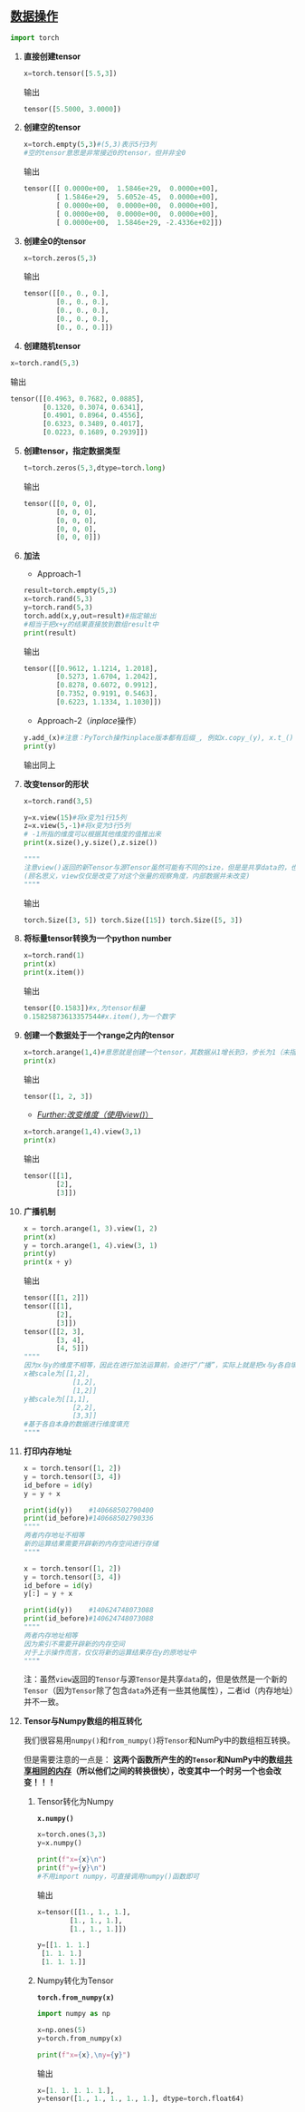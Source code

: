 ## <u>数据操作</u>

```python
import torch
```

1. **直接创建tensor**

   ```python
   x=torch.tensor([5.5,3])
   ```

   输出

   ```python
   tensor([5.5000, 3.0000])
   ```

   

2. **创建空的tensor**

   ```python
   x=torch.empty(5,3)#(5,3)表示5行3列
   #空的tensor意思是非常接近0的tensor，但并非全0
   ```

   输出

   ```python
   tensor([[ 0.0000e+00,  1.5846e+29,  0.0000e+00],
           [ 1.5846e+29,  5.6052e-45,  0.0000e+00],
           [ 0.0000e+00,  0.0000e+00,  0.0000e+00],
           [ 0.0000e+00,  0.0000e+00,  0.0000e+00],
           [ 0.0000e+00,  1.5846e+29, -2.4336e+02]])
   ```



3. **创建全0的tensor**

   ```python
   x=torch.zeros(5,3)
   ```

   输出

   ```python
   tensor([[0., 0., 0.],
           [0., 0., 0.],
           [0., 0., 0.],
           [0., 0., 0.],
           [0., 0., 0.]])
   ```

   

4. **创建随机tensor**

```python
x=torch.rand(5,3)
```

输出

```python
tensor([[0.4963, 0.7682, 0.0885],
        [0.1320, 0.3074, 0.6341],
        [0.4901, 0.8964, 0.4556],
        [0.6323, 0.3489, 0.4017],
        [0.0223, 0.1689, 0.2939]])
```



5. **创建tensor，指定数据类型**

   ```python
   t=torch.zeros(5,3,dtype=torch.long)
   ```

   输出

   ```python
   tensor([[0, 0, 0],
           [0, 0, 0],
           [0, 0, 0],
           [0, 0, 0],
           [0, 0, 0]])
   ```

   

6. **加法**

   - Approach-1

   ```python
   result=torch.empty(5,3)
   x=torch.rand(5,3)
   y=torch.rand(5,3)
   torch.add(x,y,out=result)#指定输出
   #相当于把x+y的结果直接放到数组result中
   print(result)
   ```

   输出

   ```python
   tensor([[0.9612, 1.1214, 1.2018],
           [0.5273, 1.6704, 1.2042],
           [0.8278, 0.6072, 0.9912],
           [0.7352, 0.9191, 0.5463],
           [0.6223, 1.1334, 1.1030]])
   ```

   - Approach-2（*inplace*操作）

   ```python
   y.add_(x)#注意：PyTorch操作inplace版本都有后缀_, 例如x.copy_(y), x.t_()
   print(y)
   ```

   输出同上

   

7. **改变tensor的形状**

   ```python
   x=torch.rand(3,5)
   
   y=x.view(15)#将x变为1行15列
   z=x.view(5,-1)#将x变为3行5列
   # -1所指的维度可以根据其他维度的值推出来
   print(x.size(),y.size(),z.size())
   
   """"
   注意view()返回的新Tensor与源Tensor虽然可能有不同的size，但是是共享data的，也即更改其中的一个，另外一个也会跟着改变。
   (顾名思义，view仅仅是改变了对这个张量的观察角度，内部数据并未改变)
   """"
   ```

   输出

   ```python
   torch.Size([3, 5]) torch.Size([15]) torch.Size([5, 3])
   ```

   

8. **将标量tensor转换为一个python number**

   ```python
   x=torch.rand(1)
   print(x)
   print(x.item())
   ```

   输出

   ```python
   tensor([0.1583])#x,为tensor标量
   0.15825873613357544#x.item(),为一个数字
   ```

   

9. **创建一个数据处于一个range之内的tensor**

   ```python
   x=torch.arange(1,4)#意思就是创建一个tensor，其数据从1增长到3，步长为1（未指定维数的情况下默认为标量）
   print(x)
   ```

   输出

   ```python
   tensor([1, 2, 3])
   ```

   - <u>*Further:*改变维度（使用*view()*）</u>

   ```python
   x=torch.arange(1,4).view(3,1)
   print(x)
   ```

   输出

   ```python
   tensor([[1],
           [2],
           [3]])
   ```

   

10. **广播机制**

    ```python
    x = torch.arange(1, 3).view(1, 2)
    print(x)
    y = torch.arange(1, 4).view(3, 1)
    print(y)
    print(x + y)
    ```

    输出

    ```python
    tensor([[1, 2]])
    tensor([[1],
            [2],
            [3]])
    tensor([[2, 3],
            [3, 4],
            [4, 5]])
    """"
    因为x与y的维度不相等，因此在进行加法运算前，会进行“广播”，实际上就是把x与y各自填充为能够进行合法运算的维度
    x被scale为[[1,2],
            	[1,2],
            	[1,2]]
    y被scale为[[1,1],
            	[2,2],
            	[3,3]]
    #基于各自本身的数据进行维度填充
    """"
    ```

    

11. **打印内存地址**

    ```python
    x = torch.tensor([1, 2])
    y = torch.tensor([3, 4])
    id_before = id(y)
    y = y + x
    
    print(id(y)) 	#140668502790400
    print(id_before)#140668502790336
    """"
    两者内存地址不相等
    新的运算结果需要开辟新的内存空间进行存储
    """"
    ```

    ```python
    x = torch.tensor([1, 2])
    y = torch.tensor([3, 4])
    id_before = id(y)
    y[:] = y + x
    
    print(id(y))	#140624748073088
    print(id_before)#140624748073088
    """"
    两者内存地址相等
    因为索引不需要开辟新的内存空间
    对于上示操作而言，仅仅将新的运算结果存在y的原地址中
    """"
    ```

    注：虽然`view`返回的`Tensor`与源`Tensor`是共享`data`的，但是依然是一个新的`Tensor`（因为`Tensor`除了包含`data`外还有一些其他属性），二者id（内存地址）并不一致。

    

12. **Tensor与Numpy数组的相互转化**

    我们很容易用`numpy()`和`from_numpy()`将`Tensor`和NumPy中的数组相互转换。

    但是需要注意的一点是： **这两个函数所产生的的`Tensor`和NumPy中的数组<u>共享相同的内存</u>（所以他们之间的转换很快），改变其中一个时另一个也会改变！！！**

    1. Tensor转化为Numpy

       **`x.numpy()`**

       ```python
       x=torch.ones(3,3)
       y=x.numpy()
       
       print(f"x={x}\n")
       print(f"y={y}\n")
       #不用import numpy，可直接调用numpy()函数即可
       ```

       输出

       ```python
       x=tensor([[1., 1., 1.],
               [1., 1., 1.],
               [1., 1., 1.]])
       
       y=[[1. 1. 1.]
        [1. 1. 1.]
        [1. 1. 1.]]
       ```

    2. Numpy转化为Tensor

       **`torch.from_numpy(x)`**

       ```python
       import numpy as np
       
       x=np.ones(5)
       y=torch.from_numpy(x)
       
       print(f"x={x},\ny={y}")
       ```

       输出

       ```python
       x=[1. 1. 1. 1. 1.],
       y=tensor([1., 1., 1., 1., 1.], dtype=torch.float64)
       ```

       